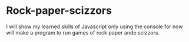 # Rock-paper-scizzors
I will show my learned skills of Javascript only using the console for now will make a program to run games of rock paper ande scizzors.